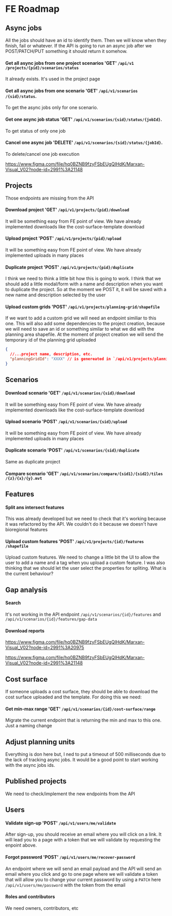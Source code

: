 # FE Roadmap

## Async jobs
All the jobs should have an id to identify them. Then we will know when they finish, fail or whatever. If the API is going to run an async job after we POST/PATCH/PUT something it should return it somehow.

#### Get all async jobs from one project scenarios 'GET' `​/api​/v1​/projects/{pid}/scenarios/status`
It already exists. It's used in the project page

#### Get all async jobs from one scenario 'GET' `​/api​/v1​/scenarios​/{sid}/status`.
To get the async jobs only for one scenario.

#### Get one async job status 'GET' `​/api​/v1​/scenarios​/{sid}/status/{jobId}`.
To get status of only one job

#### Cancel one async job 'DELETE' `​/api​/v1​/scenarios​/{sid}/status/{jobId}`.
To delete/cancel one job execution

https://www.figma.com/file/hq0BZNB9fzyFSbEUgQIHdK/Marxan-Visual_V02?node-id=2991%3A21148





## Projects
Those endpoints are missing from the API

#### Download project 'GET' `​/api​/v1​/projects/{pid}/download`
It will be something easy from FE point of view. We have already implemented downloads like the cost-surface-template download

#### Upload project 'POST' `​/api​/v1​/projects/{pid}/upload`
It will be something easy from FE point of view. We have already implemented uploads in many places

#### Duplicate project 'POST' `​/api​/v1​/projects/{pid}/duplicate`
I think we need to think a little bit how this is going to work. I think that we should add a little modal/form with a name and description when you want to duplicate the project. So at the moment we POST it, it will be saved with a new name and description selected by the user

#### Upload custom grids 'POST' `​/api​/v1​/projects​/planning-grid​/shapefile`
If we want to add a custom grid we will need an endpoint similiar to this one. This will also add some dependencies to the project creation, because we will need to save an id or something similar to what we did with the planning area shapefile. At the moment of project creation we will send the temporary id of the planning grid uploaded
```json
{
  //...project name, description, etc.
  "planningGridId": "XXXX" // is genereated in `​/api​/v1​/projects​/planning-grid​/shapefile`
}
```



## Scenarios

#### Download scenario 'GET' `​/api​/v1​/scenarios/{sid}/download`
It will be something easy from FE point of view. We have already implemented downloads like the cost-surface-template download

#### Upload scenario 'POST' `​/api​/v1​/scenarios/{sid}/upload`
It will be something easy from FE point of view. We have already implemented uploads in many places

#### Duplicate scenario 'POST' `​/api​/v1​/scenarios/{sid}/duplicate`
Same as duplicate project

#### Compare scenario 'GET' `​/api​/v1​/scenarios​/compare/{sid1}/{sid2}​/tiles​/{z}​/{x}​/{y}.mvt`





## Features
#### Split ans intersect features
This was already developed but we need to check that it's working because it was refactored by the API. We couldn't do it because we doesn't have bioregional features

#### Upload custom features 'POST' `​/api​/v1​/projects​/{id}​/features​/shapefile`
Upload custom features. We need to change a little bit the UI to allow the user to add a name and a tag when you upload a custom feature.
I was also thinking that we should let the user select the properties for spliting. What is the current behaviour?


## Gap analysis

#### Search
It's not working in the API endpoint `​/api​/v1​/scenarios​/{id}​/features` and `/api/v1/scenarios/{id}/features/gap-data`

#### Download reports

https://www.figma.com/file/hq0BZNB9fzyFSbEUgQIHdK/Marxan-Visual_V02?node-id=2991%3A20975

https://www.figma.com/file/hq0BZNB9fzyFSbEUgQIHdK/Marxan-Visual_V02?node-id=2991%3A21148

## Cost surface
If someone uploads a cost surface, they should be able to download the cost surface uploaded and the template. For doing this we need:


#### Get min-max range 'GET' `​/api​/v1​/scenarios​/{id}​/cost-surface/range`
Migrate the current endpoint that is returning the min and max to this one. Just a naming change


## Adjust planning units
Everything is don here but, I ned to put a timeout of 500 milliseconds due to the lack of tracking async jobs. It would be a good point to start working with the async jobs ids.


## Published projects
We need to check/implement the new endpoints from the API



## Users
#### Validate sign-up 'POST' `​/api​/v1​/users​/me​/validate`
After sign-up, you should receive an email where you will click on a link. It will lead you to a page with a token that we will validate by requesting the enpoint above.

#### Forgot password 'POST' `​/api​/v1​/users​/me​/recover-password`
An endpoint where we will send an email payload and the API will send an email where you click and go to one page where we will validate a token that will allow you to change your current password by using a `PATCH` here `​/api​/v1​/users​/me​/password` with the token from the email

#### Roles and contributors
We need owners, contributors, etc

